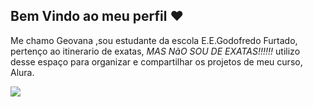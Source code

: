 ## Bem Vindo ao meu perfil ❤️
 Me chamo Geovana ,sou estudante da escola E.E.Godofredo Furtado, pertenço ao itinerario de exatas, *MAS NãO SOU DE EXATAS!!!!!!*
 utilizo desse espaço para organizar e compartilhar  os projetos de meu curso, Alura.

 
 ![](https://media.tenor.com/fAvWtyDOklYAAAAi/perky-ferret.gif)
